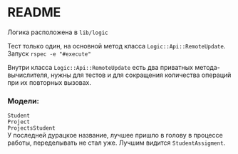 # README

Логика расположена в `lib/logic`

Тест только один, на основной метод класса `Logic::Api::RemoteUpdate`.<br> Запуск `rspec -e "#execute"`

Внутри класса `Logic::Api::RemoteUpdate` есть два приватных метода-вычислителя, нужны для тестов и для сокращения количества операций при их повторных вызовах.

### Модели:
`Student`<br>
`Project`<br>
`ProjectsStudent`<br>
У последней дурацкое название, лучшее пришло в голову в процессе работы, переделывать не стал уже. Лучшим видится `StudentAssigment`.


